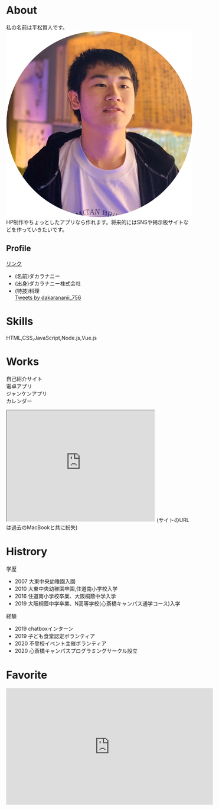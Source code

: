 # About
私の名前は平松賢人です。
![](FoZbpZKyciPfoP51581309695_1581309709.png)
HP制作やちょっとしたアプリなら作れます。将来的にはSNSや掲示板サイトなどを作っていきたいです。

## Profile  
[リンク](https://twitter.com/dakarananii_756)
- (名前)ダカラナニー  
- (出身)ダカラナニー株式会社  
- (特技)料理  
<a class="twitter-timeline" data-width="400" data-height="600" href="https://twitter.com/dakarananii_756?ref_src=twsrc%5Etfw">Tweets by dakarananii_756</a> <script async src="https://platform.twitter.com/widgets.js" charset="utf-8"></script>

# Skills
HTML,CSS,JavaScript,Node.js,Vue.js

# Works
自己紹介サイト  
電卓アプリ  
ジャンケンアプリ  
カレンダー  
<iframe src="https://www.openprocessing.org/sketch/838419/embed/" width="400" height="300"></iframe>
(サイトのURLは過去のMacBookと共に紛失)

# Histrory

学歴
- 2007 大東中央幼稚園入園
- 2010 大東中央幼稚園卒園,住道南小学校入学
- 2016 住道南小学校卒業、大阪桐蔭中学入学
- 2019 大阪桐蔭中学卒業、N高等学校(心斎橋キャンパス通学コース)入学

経験
- 2019 chatboxインターン
- 2019 子ども食堂認定ボランティア
- 2020 不登校イベント主催ボランティア
- 2020 心斎橋キャンパスプログラミングサークル設立

# Favorite
<iframe width="560" height="315" src="https://www.youtube.com/embed/zi59WL9LxZY" frameborder="0" allow="accelerometer; autoplay; encrypted-media; gyroscope; picture-in-picture" allowfullscreen></iframe>
